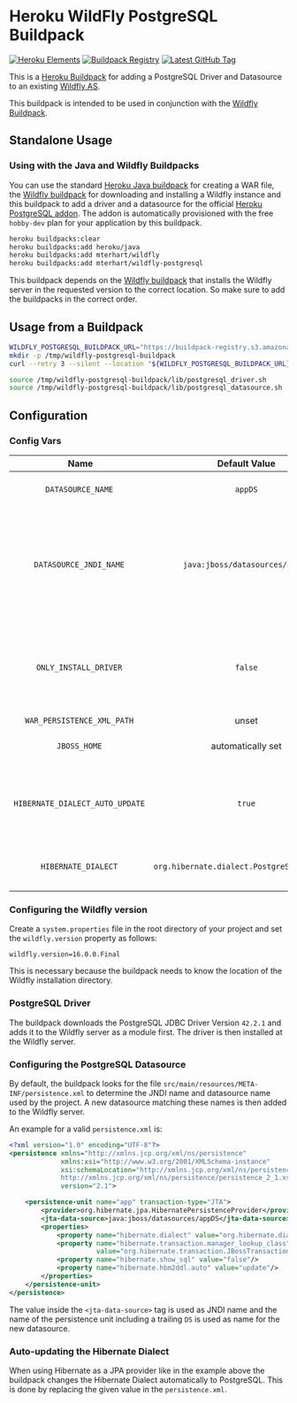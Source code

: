 # Heroku WildFly PostgreSQL Buildpack

[![Heroku Elements](https://img.shields.io/badge/Heroku_Elements-published-6762A6)][heroku-elements]
[![Buildpack Registry](https://img.shields.io/badge/Buildpack_Registry-mterhart/wildfly--postgresql-6762A6)][buildpack-registry]
[![Latest GitHub Tag](https://img.shields.io/github/v/tag/mortenterhart/heroku-buildpack-wildfly-postgresql?color=blue&label=Latest%20Version&logo=github)][github-tags]

[heroku-elements]: https://elements.heroku.com/buildpacks/mortenterhart/heroku-buildpack-wildfly-postgresql "Buildpack on Heroku Elements"
[buildpack-registry]: https://devcenter.heroku.com/articles/buildpack-registry "Buildpack Registry"
[github-tags]: https://github.com/mortenterhart/heroku-buildpack-wildfly-postgresql/tags "Latest GitHub Tags"

This is a [Heroku Buildpack](https://devcenter.heroku.com/articles/buildpacks) for
adding a PostgreSQL Driver and Datasource to an existing [Wildfly AS](http://wildfly.org).

This buildpack is intended to be used in conjunction with the [Wildfly Buildpack][wildfly-buildpack].

## Standalone Usage

### Using with the Java and Wildfly Buildpacks

You can use the standard [Heroku Java buildpack][java-buildpack] for creating a WAR file,
the [Wildfly buildpack][wildfly-buildpack] for downloading and installing a Wildfly
instance and this buildpack to add a driver and a datasource for the official
[Heroku PostgreSQL addon][heroku-postgresql-addon]. The addon is automatically
provisioned with the free `hobby-dev` plan for your application by this buildpack.

```bash
heroku buildpacks:clear
heroku buildpacks:add heroku/java
heroku buildpacks:add mterhart/wildfly
heroku buildpacks:add mterhart/wildfly-postgresql
```

This buildpack depends on the [Wildfly buildpack][wildfly-buildpack] that installs
the Wildfly server in the requested version to the correct location. So make sure
to add the buildpacks in the correct order.

## Usage from a Buildpack

```bash
WILDFLY_POSTGRESQL_BUILDPACK_URL="https://buildpack-registry.s3.amazonaws.com/buildpacks/mterhart/wildfly-postgresql.tgz"
mkdir -p /tmp/wildfly-postgresql-buildpack
curl --retry 3 --silent --location "${WILDFLY_POSTGRESQL_BUILDPACK_URL}" | tar xzm -C /tmp/wildfly-postgresql-buildpack --strip-components=1

source /tmp/wildfly-postgresql-buildpack/lib/postgresql_driver.sh
source /tmp/wildfly-postgresql-buildpack/lib/postgresql_datasource.sh
```

## Configuration

### Config Vars

| **Name** | **Default Value** | **Description** |
|:--------:|:-----------------:|:----------------|
| `DATASOURCE_NAME`  | `appDS` | The name of the PostgreSQL datasource |
| `DATASOURCE_JNDI_NAME` | `java:jboss/datasources/appDS` | The JNDI name of the persistence unit defined in `persistence.xml`. Overrides the value automatically read from `persistence.xml`. |
| `ONLY_INSTALL_DRIVER` | `false` | When set to `true` this buildpack will only install the driver and not create the datasource for WildFly. |
| `WAR_PERSISTENCE_XML_PATH` | unset |  |
| `JBOSS_HOME` | automatically set | The path to the WildFly home directory |
| `HIBERNATE_DIALECT_AUTO_UPDATE` | `true` | When set to `true` the auto update for the Hibernate dialect in the `persistence.xml` is disabled. |
| `HIBERNATE_DIALECT` | `org.hibernate.dialect.PostgreSQL95Dialect` | The Hibernate dialect that is automatically updated |

### Configuring the Wildfly version

Create a `system.properties` file in the root directory of your project and set
the `wildfly.version` property as follows:

```properties
wildfly.version=16.0.0.Final
```

This is necessary because the buildpack needs to know the location of the Wildfly
installation directory.

### PostgreSQL Driver

The buildpack downloads the PostgreSQL JDBC Driver Version `42.2.1` and adds it
to the Wildfly server as a module first. The driver is then installed at the
Wildfly server.

### Configuring the PostgreSQL Datasource

By default, the buildpack looks for the file `src/main/resources/META-INF/persistence.xml`
to determine the JNDI name and datasource name used by the project. A new datasource
matching these names is then added to the Wildfly server.

An example for a valid `persistence.xml` is:

```xml
<?xml version="1.0" encoding="UTF-8"?>
<persistence xmlns="http://xmlns.jcp.org/xml/ns/persistence"
             xmlns:xsi="http://www.w3.org/2001/XMLSchema-instance"
             xsi:schemaLocation="http://xmlns.jcp.org/xml/ns/persistence
             http://xmlns.jcp.org/xml/ns/persistence/persistence_2_1.xsd"
             version="2.1">

    <persistence-unit name="app" transaction-type="JTA">
        <provider>org.hibernate.jpa.HibernatePersistenceProvider</provider>
        <jta-data-source>java:jboss/datasources/appDS</jta-data-source>
        <properties>
            <property name="hibernate.dialect" value="org.hibernate.dialect.PostgreSQL95Dialect"/>
            <property name="hibernate.transaction.manager_lookup_class"
                      value="org.hibernate.transaction.JBossTransactionManagerLookup"/>
            <property name="hibernate.show_sql" value="false"/>
            <property name="hibernate.hbm2ddl.auto" value="update"/>
        </properties>
    </persistence-unit>
</persistence>
```

The value inside the `<jta-data-source>` tag is used as JNDI name and the name of
the persistence unit including a trailing `DS` is used as name for the new datasource.

### Auto-updating the Hibernate Dialect

When using Hibernate as a JPA provider like in the example above the buildpack
changes the Hibernate Dialect automatically to PostgreSQL. This is done by
replacing the given value in the `persistence.xml`.

[java-buildpack]: https://github.com/heroku/heroku-buildpack-java "Heroku Java Buildpack"
[wildfly-buildpack]: https://github.com/mortenterhart/heroku-buildpack-wildfly "WildFly buildpack"
[heroku-postgresql-addon]: https://elements.heroku.com/addons/heroku-postgresql "Heroku PostgreSQL Addon"

